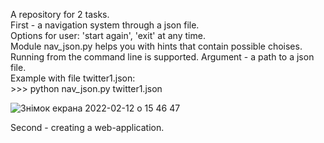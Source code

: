 A repository for 2 tasks.       
First - a navigation system through a json file.       
Options for user: 'start again', 'exit' at any time.     
  Module nav_json.py helps you with hints that contain possible choises.      
  Running from the command line is supported. Argument - a path to a json file.       
  Example with file twitter1.json:    
    >>> python nav_json.py twitter1.json    
 
![Знімок екрана 2022-02-12 о 15 46 47](https://user-images.githubusercontent.com/92575094/153714144-796bb104-7afb-45f0-b4b6-bf6dd6f2946e.png)


Second - creating a web-application.
